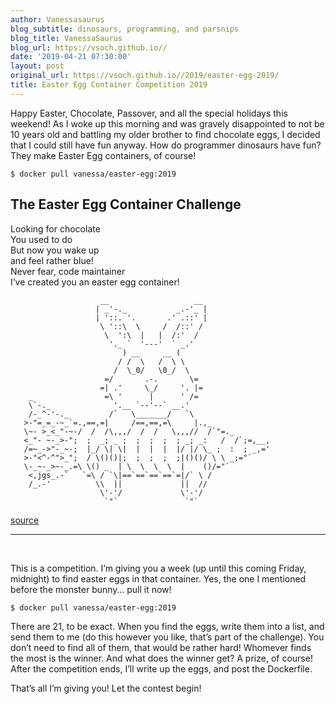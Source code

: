 ```yaml
---
author: Vanessasaurus
blog_subtitle: dinosaurs, programming, and parsnips
blog_title: VanessaSaurus
blog_url: https://vsoch.github.io//
date: '2019-04-21 07:30:00'
layout: post
original_url: https://vsoch.github.io//2019/easter-egg-2019/
title: Easter Egg Container Competition 2019
---
```


<p>Happy Easter, Chocolate, Passover, and all the special holidays this weekend!
As I woke up this morning and was gravely disappointed to not be 10 years old
and battling my older brother to find chocolate eggs, I decided that I could
still have fun anyway. How do programmer dinosaurs have fun? They make Easter Egg
containers, of course!</p>

<div class="language-bash highlighter-rouge"><div class="highlight"><pre class="highlight"><code><span class="nv">$ </span>docker pull vanessa/easter-egg:2019
</code></pre></div></div>

<h2 id="the-easter-egg-container-challenge">The Easter Egg Container Challenge</h2>

<p>Looking for chocolate<br />
You used to do<br />
But now you wake up<br />
and feel rather blue!<br />
Never fear, code maintainer<br />
I’ve created you an easter egg container!<br /></p>

<div class="highlighter-rouge"><div class="highlight"><pre class="highlight"><code>                    __                   __
                   | _'-._           _.-'_ |
                   | '::. '.       .' .::' |
                    \ '::\  \     /  /::' /
                     \  ':\  |   |  /:'  /
                      '._ `  '---'  ` _.'
                         ) __     __ (
                        / /  \   /  \ \
                       /  \_0/   \0_/  \
                     =/       .-.       \=
                    =| .'     \_/     '. |=
    _                =\ '      |      ' /=
    \`-._              '.__ `--'--` __.'
    /-_^-'-._         /`   \_______/   `\
   &gt;-"=_=_-~_`=.,==,=|     /==,==,=\     |.,_
   \~- &gt;_&lt;_"-~-/  /  /\,,,/  /  /   \,,,//  /`"=._
   &lt;_"- ~-_&gt;-";  ;  _; _ ;  ;  ;  ;  ; _; _:   /  /`;=,__,
   /=~_-&gt;"-_~-;  |_/ \| \|  |  |  |  |/ |/ \_ ;  :  ; _,='
   &gt;-"&lt;^-^"&gt;_";  / \()()|;  ;  ;  ;  ;|()()/ \ \ _;="`
   \-_~-_&gt;~-_.=\ \() _  | \  \  \  \  |    ()/="`
    &lt;,jgs_.-`   `=\ / `\|==`==`==`==`=|/` \ /
    /_.-'          \\  ||             ||  //
                    \'-'/             \'-'/
                     `"`               `"`
</code></pre></div></div>
<p><a href="http://www.oocities.org/spunk1111/easter.htm">source</a></p>

<hr />

<p><br /></p>

<p>This is a competition. I’m giving you a week (up until this coming Friday, midnight)
to find easter eggs in that container. Yes, the one I mentioned before the monster bunny… pull it now!</p>

<div class="language-bash highlighter-rouge"><div class="highlight"><pre class="highlight"><code><span class="nv">$ </span>docker pull vanessa/easter-egg:2019
</code></pre></div></div>

<p>There are 21, to be exact. When you find the eggs, write them into a list, and send them to me (do this however
you like, that’s part of the challenge).  You don’t need to find all of them, that would be rather hard!
Whomever finds the most is the winner. And what does the winner get? A prize, of course! After
the competition ends, I’ll write up the eggs, and post the Dockerfile.</p>

<p>That’s all I’m giving you! Let the contest begin!</p>
